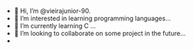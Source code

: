 - 👋 Hi, I’m @vieirajunior-90. 
- 👀 I’m interested in learning programming languages...
- 🌱 I’m currently learning C ...
- 💞️ I’m looking to collaborate on some project in the future...
- 

<!---
vieirajunior-90/vieirajunior-90 is a ✨ special ✨ repository because its `README.md` (this file) appears on your GitHub profile.
You can click the Preview link to take a look at your changes.
--->
